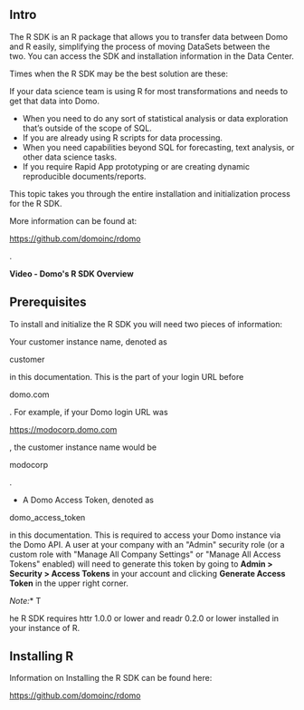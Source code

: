 

Intro
-------

The R SDK is an R package that allows you to transfer data between Domo and R easily, simplifying the process of moving DataSets between the two. You can access the SDK and installation information in the Data Center.


 Times when the R SDK may be the best solution are these:

 If your data science team is using R for most transformations and needs to get that data into Domo.
* When you need to do any sort of statistical analysis or data exploration that’s outside of the scope of SQL.
* If you are already using R scripts for data processing.
* When you need capabilities beyond SQL for forecasting, text analysis, or other data science tasks.
* If you require Rapid App prototyping or are creating dynamic reproducible documents/reports.

This topic takes you through the entire installation and initialization process for the R SDK.


 More information can be found at:

https://github.com/domoinc/rdomo

.


**Video - Domo's R SDK Overview**

Prerequisites
---------------

To install and initialize the R SDK you will need two pieces of information:

 Your customer instance name, denoted as

customer

in this documentation. This is the part of your login URL before


 domo.com


 . For example, if your Domo login URL was


 https://modocorp.domo.com


 , the customer instance name would be

modocorp

.
* A Domo Access Token, denoted as

domo\_access\_token

in this documentation. This is required to access your Domo instance via the Domo API. A user at your company with an "Admin" security role (or a custom role with "Manage All Company Settings" or "Manage All Access Tokens" enabled) will need to generate this token by going to
 **Admin > Security > Access Tokens**
 in your account and clicking
 **Generate Access Token**
 in the upper right corner.

*Note:**
 T

he R SDK requires httr 1.0.0 or lower and readr 0.2.0 or lower installed in your instance of R.

Installing R
--------------

Information on Installing the R SDK can be found here:

https://github.com/domoinc/rdomo


